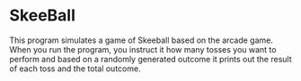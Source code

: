 # SkeeBall

This program simulates a game of Skeeball based on the arcade game.
When you run the program, you instruct it how many tosses you want to perform and based on a randomly generated outcome it prints out the result of each toss and the total outcome.
